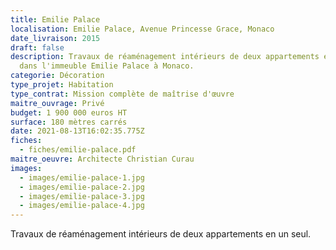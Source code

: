 ```yaml
---
title: Emilie Palace
localisation: Emilie Palace, Avenue Princesse Grace, Monaco
date_livraison: 2015
draft: false
description: Travaux de réaménagement intérieurs de deux appartements en un,
  dans l'immeuble Emilie Palace à Monaco.
categorie: Décoration
type_projet: Habitation
type_contrat: Mission complète de maîtrise d'œuvre
maitre_ouvrage: Privé
budget: 1 900 000 euros HT
surface: 180 mètres carrés
date: 2021-08-13T16:02:35.775Z
fiches:
  - fiches/emilie-palace.pdf
maitre_oeuvre: Architecte Christian Curau
images:
  - images/emilie-palace-1.jpg
  - images/emilie-palace-2.jpg
  - images/emilie-palace-3.jpg
  - images/emilie-palace-4.jpg
---
```

Travaux de réaménagement intérieurs de deux appartements en un seul.